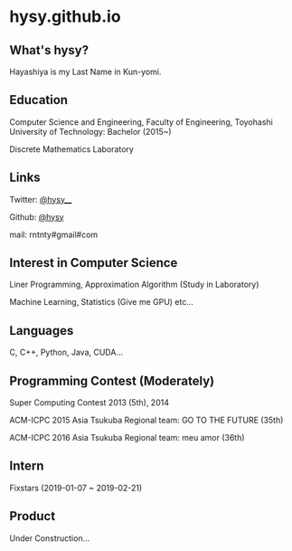 # hysy.github.io




## What's hysy?
Hayashiya is my Last Name in Kun-yomi.

## Education
Computer Science and Engineering, Faculty of Engineering,
Toyohashi University of Technology: Bachelor (2015~)

Discrete Mathematics Laboratory

## Links
Twitter: [@hysy__](https://mobile.twitter.com/hysy__)

Github: [@hysy](https://github.com/hysy)

mail: rntnty#gmail#com

## Interest in Computer Science
Liner Programming, Approximation Algorithm (Study in Laboratory)

Machine Learning, Statistics (Give me GPU) etc...

## Languages
C, C++, Python, Java, CUDA...

## Programming Contest (Moderately)
Super Computing Contest 2013 (5th), 2014

ACM-ICPC 2015 Asia Tsukuba Regional team: GO TO THE FUTURE (35th)

ACM-ICPC 2016 Asia Tsukuba Regional team: meu amor (36th)

## Intern
Fixstars (2019-01-07 ~ 2019-02-21)

## Product
Under Construction...

